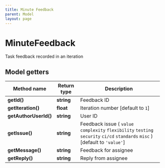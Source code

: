 ```yaml
---
title: Minute Feedback
parent: Model
layout: page
---
```


# MinuteFeedback

Task feedback recorded in an iteration

## Model getters

Method name | Return type | Description
------------ | ------------- | -------------
**getId()** | **string** | Feedback ID
**getIteration()** | **float** | Iteration number   [default to `1`]
**getAuthorUserId()** | **string** | User ID
**getIssue()** | **string** | Feedback issue ( `value` `complexity` `flexibility` `testing` `security` `ci/cd` `standards` `misc` )  [default to `'value'`]
**getMessage()** | **string** | Feedback for assignee
**getReply()** | **string** | Reply from assignee

